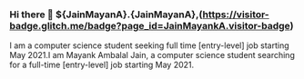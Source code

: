 ### Hi there 👋 ${JainMayanA}.{JainMayanA},(https://visitor-badge.glitch.me/badge?page_id=JainMayankA.visitor-badge)
I am a computer science student seeking full time [entry-level] job starting May 2021.I am Mayank Ambalal Jain, a computer science student searching for a full-time [entry-level] job starting May 2021.  

<!--
**JainMayankA/JainMayankA** is a ✨ _special_ ✨ repository because its `README.md` (this file) appears on your GitHub profile.

Here are some ideas to get you started:

- 🔭 I’m currently working on MERN stack
- 🌱 I’m currently learning React hooks
- 👯 I’m looking to collaborate on Computer Vision in Medical Domain
- 💬 Ask me about ...
- 📫 How to reach me: maxjain71@gmail.com
- ⚡ Fun fact: 
-->
